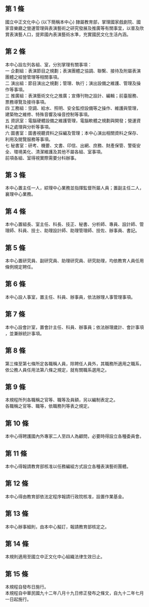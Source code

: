 第 1 條
-------
國立中正文化中心 (以下簡稱本中心) 隸屬教育部，掌理國家戲劇院、國  
家音樂廳之營運管理與表演藝術之研究發展及推廣等有關事宜，以普及欣  
賞表演藝人口，提昇國內表演藝術水準，充實國民文化生活內涵。

第 2 條
-------
本中心設左列各組、室，分別掌理有關事項：  
一  企劃組：表演節目之規劃；表演團體之協調、聯繫、接待及附屬表演  
    團體之經營管理等相關事項。  
二  演出組：節目演出之規劃；管理、執行；演出設備之維護、管理及操  
    作等事項。  
三  推廣組：表演藝術文化之推廣；宣傳刊物之設計、編輯；前臺服務、  
    票務導覽及接待事項。  
四  工務組：空調、給水、照明、安全監控設備等之操作、維護與管理，  
    建築物之維修、特殊音響及噪音控制等事項。  
五  資訊室：電腦硬體設備之維護管理，電腦軟體之規劃與開發；營運資  
    料之處理與分析等事項。  
六  圖書室：圖書視聽資料之採編及管理；本中心演出相關資料之保存、  
    利用及閱覽服務等事項。  
七  秘書室：研考、機要、文書、印信、出網、庶務、財產保管、警衛安  
    全、環境美化、清潔維護及其他不屬各組、室事項。  
前項各組、室得視實際需要分科辦事。

第 3 條
-------
本中心置主任一人，綜理中心業務並指揮監督所屬人員；置副主任二人，  
襄理中心業務。

第 4 條
-------
本中心置組長、室主任、科長、技正、秘書、分析師、專員、設計師、管  
理師、科員、技士、助理設計師、助理管理師、技佐、辦事員、書記。

第 5 條
-------
本中心置研究員、副研究員、助理研究員、研究助理，均依教育人員任用  
條例規定聘任。

第 6 條
-------
本中心設人事室，置主任、科員、辦事員，依法辦理人事管理事項。

第 7 條
-------
本中心設會計室，置會計主任、科員、辦事員；依法辦理歲計、會計事項  
，並兼辦統計事項。

第 8 條
-------
第三條至第七條所定各職稱人員，除聘任人員外，其職務所適用之職系，  
依公務人員任用法第八條之規定，就有關職系選用之。

第 9 條
-------
本規程所列各職稱之官等、職等及員額，另以編制表定之。    
各職稱之官等、職等，依職務列等表之規定。

第 10 條
--------
本中心得聘護國內外專家二人至四人為顧問，必要時得設立各種委員會。

第 11 條
--------
本中心得報請教育部核准以任務編組方式設立各種表演藝術團體。

第 12 條
--------
本中心得由教育部依法定程序報請行政院核准，設置作業基金。

第 13 條
--------
本中心辦事細則，由本中心擬訂，報請教育部核定之。

第 14 條
--------
本規則適用至國立中正文化中心組織法律生效日止。

第 15 條
--------
本規程自發布日施行。                                              
本規程自中華民國九十二年八月十九日修正發布之條文，自九十二年七月  
一日起施行。

